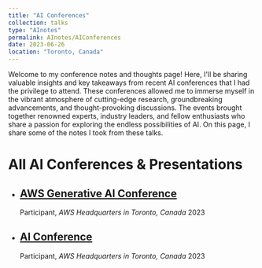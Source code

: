 ```yaml
---
title: "AI Conferences"
collection: talks
type: "AInotes"
permalink: AInotes/AIConferences
date: 2023-06-26
location: "Toronto, Canada"
---
```


Welcome to my conference notes and thoughts page! Here, I'll be sharing valuable insights and key takeaways from recent AI conferences that I had the privilege to attend. These conferences allowed me to immerse myself in the vibrant atmosphere of cutting-edge research, groundbreaking advancements, and thought-provoking discussions. The events brought together renowned experts, industry leaders, and fellow enthusiasts who share a passion for exploring the endless possibilities of AI. On this page, I share some of the notes I took from these talks. 

# All AI Conferences & Presentations 
- ## [AWS Generative AI Conference](https://tahirm.notion.site/AWS-AI-Conference-88c8f6a628584308bfe5136c29fa9bd1)
  Participant, *AWS Headquarters in Toronto, Canada* 2023


- ## [ AI Conference](https://tahirm.notion.site/AWS-AI-Conference-88c8f6a628584308bfe5136c29fa9bd1)
  Participant, *AWS Headquarters in Toronto, Canada* 2023